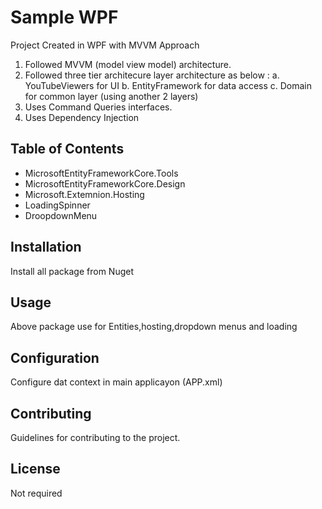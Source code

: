 
# Sample WPF

Project Created in WPF with MVVM Approach
1. Followed MVVM (model view model) architecture.
2. Followed three tier architecure layer architecture as below :
 a. YouTubeViewers for UI
 b. EntityFramework for data access 
 c. Domain for common layer (using another 2 layers)
3. Uses Command Queries interfaces.
4. Uses Dependency Injection

## Table of Contents
- MicrosoftEntityFrameworkCore.Tools
- MicrosoftEntityFrameworkCore.Design
- Microsoft.Extemnion.Hosting
- LoadingSpinner
- DroopdownMenu

## Installation

Install all package from Nuget

## Usage

Above package use for Entities,hosting,dropdown menus and loading

## Configuration

Configure dat context in main applicayon (APP.xml)

## Contributing

Guidelines for contributing to the project.

## License

Not required

